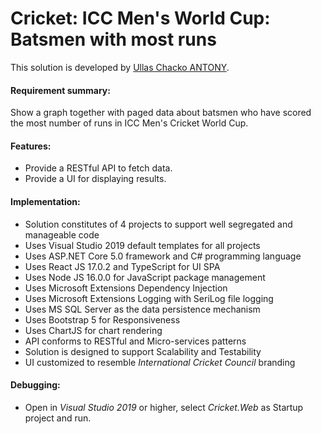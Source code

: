 # Cricket: ICC Men's World Cup: Batsmen with most runs

This solution is developed by [Ullas Chacko ANTONY](https://www.google.com/search?q=Ullas+Chacko+Antony).


#### Requirement summary: ####

Show a graph together with paged data about batsmen who have scored the most number of runs in ICC Men's Cricket World Cup.


#### Features: ####

- Provide a RESTful API to fetch data.
- Provide a UI for displaying results.


#### Implementation: ####

- Solution constitutes of 4 projects to support well segregated and manageable code
- Uses Visual Studio 2019 default templates for all projects
- Uses ASP.NET Core 5.0 framework and C# programming language
- Uses React JS 17.0.2 and TypeScript for UI SPA
- Uses Node JS 16.0.0 for JavaScript package management
- Uses Microsoft Extensions Dependency Injection
- Uses Microsoft Extensions Logging with SeriLog file logging
- Uses MS SQL Server as the data persistence mechanism
- Uses Bootstrap 5 for Responsiveness
- Uses ChartJS for chart rendering
- API conforms to RESTful and Micro-services patterns
- Solution is designed to support Scalability and Testability
- UI customized to resemble _International Cricket Council_ branding


#### Debugging: ####

- Open in _Visual Studio 2019_ or higher, select _Cricket.Web_ as Startup project and run.